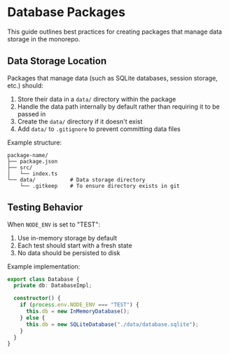 # Database Packages

This guide outlines best practices for creating packages that manage data storage in the monorepo.

## Data Storage Location

Packages that manage data (such as SQLite databases, session storage, etc.) should:

1. Store their data in a `data/` directory within the package
2. Handle the data path internally by default rather than requiring it to be passed in
3. Create the `data/` directory if it doesn't exist
4. Add `data/` to `.gitignore` to prevent committing data files

Example structure:

```
package-name/
├── package.json
├── src/
│   └── index.ts
└── data/           # Data storage directory
    └── .gitkeep    # To ensure directory exists in git
```

## Testing Behavior

When `NODE_ENV` is set to "TEST":

1. Use in-memory storage by default
2. Each test should start with a fresh state
3. No data should be persisted to disk

Example implementation:

```typescript
export class Database {
  private db: DatabaseImpl;

  constructor() {
    if (process.env.NODE_ENV === "TEST") {
      this.db = new InMemoryDatabase();
    } else {
      this.db = new SQLiteDatabase("./data/database.sqlite");
    }
  }
}
```
